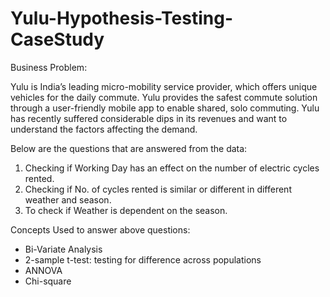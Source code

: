 # Yulu-Hypothesis-Testing-CaseStudy

Business Problem:

Yulu is India’s leading micro-mobility service provider, which offers unique vehicles for the daily commute. Yulu provides the safest commute solution through a user-friendly mobile app to enable shared, solo commuting. Yulu has recently suffered considerable dips in its revenues and want to understand the factors affecting the demand.

Below are the questions that are answered from the data:

1) Checking if Working Day has an effect on the number of electric cycles rented.
2) Checking if No. of cycles rented is similar or different in different weather and season.
3) To check if Weather is dependent on the season.

Concepts Used to answer above questions:
- Bi-Variate Analysis
- 2-sample t-test: testing for difference across populations
- ANNOVA
- Chi-square
